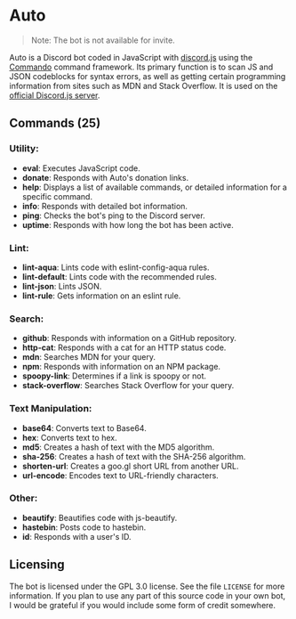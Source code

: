 # Auto

> Note: The bot is not available for invite.

Auto is a Discord bot coded in JavaScript with
[discord.js](https://discord.js.org/) using the
[Commando](https://github.com/discordjs/Commando) command framework. Its primary
function is to scan JS and JSON codeblocks for syntax errors, as well as getting
certain programming information from sites such as MDN and Stack Overflow. It is
used on the [official Discord.js server](https://discord.gg/bRCvFy9).

## Commands (25)
### Utility:

* **eval**: Executes JavaScript code.
* **donate**: Responds with Auto's donation links.
* **help**: Displays a list of available commands, or detailed information for a specific command.
* **info**: Responds with detailed bot information.
* **ping**: Checks the bot's ping to the Discord server.
* **uptime**: Responds with how long the bot has been active.

### Lint:

* **lint-aqua**: Lints code with eslint-config-aqua rules.
* **lint-default**: Lints code with the recommended rules.
* **lint-json**: Lints JSON.
* **lint-rule**: Gets information on an eslint rule.

### Search:

* **github**: Responds with information on a GitHub repository.
* **http-cat**: Responds with a cat for an HTTP status code.
* **mdn**: Searches MDN for your query.
* **npm**: Responds with information on an NPM package.
* **spoopy-link**: Determines if a link is spoopy or not.
* **stack-overflow**: Searches Stack Overflow for your query.

### Text Manipulation:

* **base64**: Converts text to Base64.
* **hex**: Converts text to hex.
* **md5**: Creates a hash of text with the MD5 algorithm.
* **sha-256**: Creates a hash of text with the SHA-256 algorithm.
* **shorten-url**: Creates a goo.gl short URL from another URL.
* **url-encode**: Encodes text to URL-friendly characters.

### Other:

* **beautify**: Beautifies code with js-beautify.
* **hastebin**: Posts code to hastebin.
* **id**: Responds with a user's ID.

## Licensing
The bot is licensed under the GPL 3.0 license. See the file `LICENSE` for more
information. If you plan to use any part of this source code in your own bot, I
would be grateful if you would include some form of credit somewhere.
